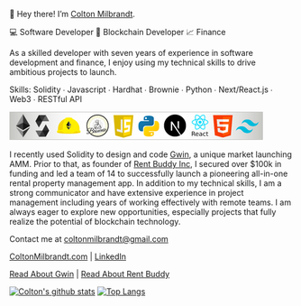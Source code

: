 👋  Hey there! I’m [Colton Milbrandt](https://coltonmilbrandt.com/).

💻 Software Developer 🔗 Blockchain Developer 📈 Finance

As a skilled developer with seven years of experience in software development and finance, I enjoy using my technical skills to drive ambitious projects to launch. 

Skills:  Solidity ∙ Javascript ∙ Hardhat ∙ Brownie ∙ Python ∙ Next/React.js ∙ Web3 ∙ RESTful API

![programming logos](tech.png)

I recently used Solidity to design and code [Gwin](https://coltonmilbrandt.gitbook.io/gwin/), a unique market launching AMM. Prior to that, as founder of [Rent Buddy Inc](https://coltonmilbrandt.gitbook.io/rent-buddy/), I secured over $100k in funding and led a team of 14 to successfully launch a pioneering all-in-one rental property management app. In addition to my technical skills, I am a strong communicator and have extensive experience in project management including years of working effectively with remote teams. I am always eager to explore new opportunities, especially projects that fully realize the potential of blockchain technology.

Contact me at coltonmilbrandt@gmail.com

[ColtonMilbrandt.com](https://coltonmilbrandt.com/) | [LinkedIn](https://www.linkedin.com/in/colton-milbrandt-a6318493/)

[Read About Gwin](https://coltonmilbrandt.gitbook.io/gwin/) | [Read About Rent Buddy](https://coltonmilbrandt.gitbook.io/rent-buddy/)

[![Colton's github stats](https://github-readme-stats.vercel.app/api?username=coltonmilbrandt&hide=stars,contribs&theme=radical)](https://github.com/anuraghazra/github-readme-stats)
[![Top Langs](https://github-readme-stats.vercel.app/api/top-langs/?username=coltonmilbrandt&theme=radical)](https://github.com/anuraghazra/github-readme-stats)
